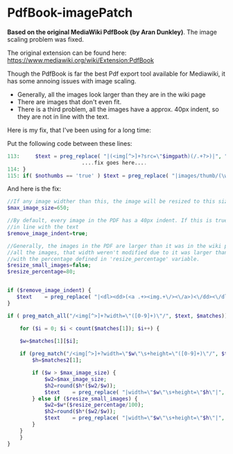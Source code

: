 # PdfBook-imagePatch

**Based on the original MediaWiki PdfBook (by Aran Dunkley)**. The image scaling problem was fixed. 

The original extension can be found here: https://www.mediawiki.org/wiki/Extension:PdfBook

Though the PdfBook is far the best Pdf export tool available for Mediawiki, it has some annoing issues with image scaling. 

* Generally, all the images look larger than they are in the wiki page
* There are images that don't even fit. 
* There is a third problem, all the images have a approx. 40px indent, so they are not in line with the text. 

Here is my fix, that I've been using for a long time:


Put the following code between these lines: 
```PHP
113:     $text = preg_replace( "|(<img[^>]+?src=\"$imgpath)(/.+?>)|", "<img src=\"$wgUploadDirectory$2", $text );
                        ....fix goes here....
114: }
115: if( $nothumbs == 'true' ) $text = preg_replace( "|images/thumb/(\w+/\w+/[\w\.\-]+).*\"|", "images/$1\"", $text );
```


And here is the fix: 
```PHP
//If any image widther than this, the image will be resized to this size
$max_image_size=650;

//By default, every image in the PDF has a 40px indent. If this is true, the images will be 
//in line with the text
$remove_image_indent=true;

//Generally, the images in the PDF are larger than it was in the wiki page. If this flag is true, 
//all the images, that width weren't modified due to it was larger than 'max_image_size' will be resized 
//with the percentage defined in 'resize_percentage' variable. 
$resize_small_images=false;
$resize_percentage=80;


if ($remove_image_indent) {					
   $text    = preg_replace( "|<dl><dd>(<a .+><img.+\/><\/a>)<\/dd><\/dl>|", "$1", $text );
}

if ( preg_match_all("/<img[^>]+?width=\"([0-9]+)\"/", $text, $matches)) {

    for ($i = 0; $i < count($matches[1]); $i++) {
       
	$w=$matches[1][$i];

	if (preg_match("/<img[^>]+?width=\"$w\"\s+height=\"([0-9]+)\"/", $text, $matches2)) {
		$h=$matches2[1];

		if ($w > $max_image_size) {
			$w2=$max_image_size;
			$h2=round($h*($w2/$w));
			$text    = preg_replace( "|width=\"$w\"\s+height=\"$h\"|", "width=\"$w2\" height=\"$h2\"", $text );
		} else if ($resize_small_images) { 
			$w2=$w*($resize_percentage/100);
			$h2=round($h*($w2/$w));	
			$text    = preg_replace( "|width=\"$w\"\s+height=\"$h\"|", "width=\"$w2\" height=\"$h2\"", $text );
		}
	}
    }
}
```

